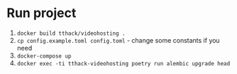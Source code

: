 # Run project

1. ```docker build tthack/videohosting .```
2. ```cp config.example.toml config.toml``` - change some constants if you need
3. ```docker-compose up```
4. ```docker exec -ti tthack-videohosting poetry run alembic upgrade head```